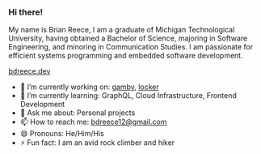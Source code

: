 ### Hi there!

 My name is Brian Reece, I am a graduate of Michigan 
 Technological University, having obtained a Bachelor of Science, majoring in Software 
 Engineering, and minoring in Communication Studies. I am passionate for efficient
 systems programming and embedded software development.
 
 [bdreece.dev](https://www.bdreece.dev/)

* 🔭 I’m currently working on: [gamby](https://github.com/bdreece/gamby), [locker](https://github.com/bdreece/locker)
* 🌱 I’m currently learning: GraphQL, Cloud Infrastructure, Frontend Development
* 💬 Ask me about: Personal projects
* 📫 How to reach me: bdreece12@gmail.com
* 😄 Pronouns: He/Him/His
* ⚡ Fun fact: I am an avid rock climber and hiker
